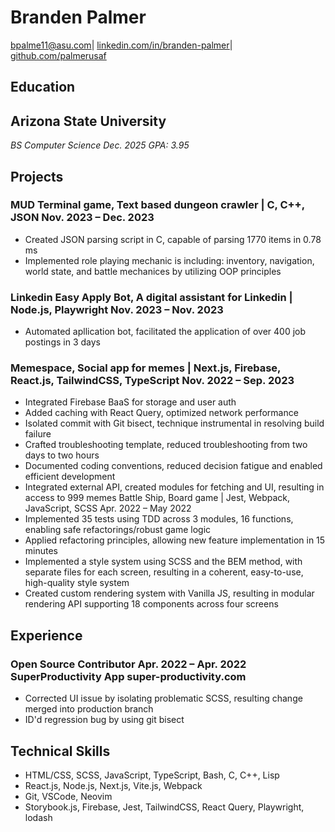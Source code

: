 # Branden Palmer

[bpalme11@asu.com](mailto:bpalme11@asu.com)\| [linkedin.com/in/branden-palmer](https://linkedin.com/in/branden-palmer)\| [github.com/palmerusaf](https://github.com/palmerusaf)

## Education

## **Arizona State University**

_BS Computer Science Dec. 2025_
_GPA: 3.95_

## Projects

### **MUD Terminal game**, Text based dungeon crawler | C, C++, JSON Nov. 2023 – Dec. 2023

- Created JSON parsing script in C, capable of parsing 1770 items in 0.78 ms
- Implemented role playing mechanic is including: inventory, navigation, world state, and battle mechanices by utilizing OOP principles

### **Linkedin Easy Apply Bot**, A digital assistant for Linkedin | Node.js, Playwright Nov. 2023 – Nov. 2023

- Automated apllication bot, facilitated the application of over 400 job postings in 3 days

### **Memespace**, Social app for memes | Next.js, Firebase, React.js, TailwindCSS, TypeScript Nov. 2022 – Sep. 2023

- Integrated Firebase BaaS for storage and user auth
- Added caching with React Query, optimized network performance
- Isolated commit with Git bisect, technique instrumental in resolving build failure
- Crafted troubleshooting template, reduced troubleshooting from two days to two hours
- Documented coding conventions, reduced decision fatigue and enabled efficient development
- Integrated external API, created modules for fetching and UI, resulting in access to 999 memes Battle Ship, Board game | Jest, Webpack, JavaScript, SCSS Apr. 2022 – May 2022
- Implemented 35 tests using TDD across 3 modules, 16 functions, enabling safe refactorings/robust game logic
- Applied refactoring principles, allowing new feature implementation in 15 minutes
- Implemented a style system using SCSS and the BEM method, with separate files for each screen, resulting in a coherent, easy-to-use, high-quality style system
- Created custom rendering system with Vanilla JS, resulting in modular rendering API supporting 18 components across four screens

## Experience

### **Open Source Contributor** Apr. 2022 – Apr. 2022 SuperProductivity App super-productivity.com

- Corrected UI issue by isolating problematic SCSS, resulting change merged into production branch
- ID'd regression bug by using git bisect

## Technical Skills

- HTML/CSS, SCSS, JavaScript, TypeScript, Bash, C, C++, Lisp
- React.js, Node.js, Next.js, Vite.js, Webpack
- Git, VSCode, Neovim
- Storybook.js, Firebase, Jest, TailwindCSS, React Query, Playwright, lodash
